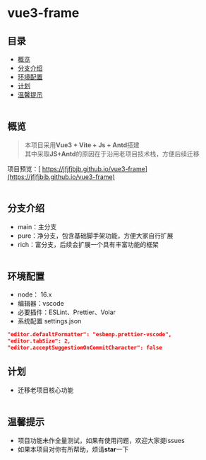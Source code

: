 
# vue3-frame

## 目录
- [概览](#概览)
- [分支介绍](#分支介绍)
- [环境配置](#环境配置)
- [计划](#计划)
- [温馨提示](#温馨提示)
<br/><br/>

## 概览
> 本项目采用**Vue3 + Vite + Js + Antd**搭建<br/>
> 其中采取**JS+Antd**的原因在于沿用老项目技术栈，方便后续迁移

项目预览：[ https://jfjfjbjb.github.io/vue3-frame](https://jfjfjbjb.github.io/vue3-frame)
<br/><br/>

## 分支介绍
 - main：主分支
 - pure：净分支，包含基础脚手架功能，方便大家自行扩展
 - rich：富分支，后续会扩展一个具有丰富功能的框架
<br/><br/>

## 环境配置
 - node： 16.x
 - 编辑器：vscode
 - 必要插件：ESLint、Prettier、Volar
 - 系统配置 settings.json
```json
"editor.defaultFormatter": "esbenp.prettier-vscode",
"editor.tabSize": 2,
"editor.acceptSuggestionOnCommitCharacter": false
```

## 计划
 - 迁移老项目核心功能
<br/><br/>

## 温馨提示
 - 项目功能未作全量测试，如果有使用问题，欢迎大家提issues
 - 如果本项目对你有所帮助，烦请**star**一下
<br/><br/>




